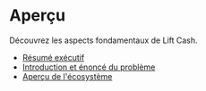 # Aperçu

Découvrez les aspects fondamentaux de Lift Cash.

- [Résumé exécutif](/fr/overview/executive-summary)
- [Introduction et énoncé du problème](/fr/overview/introduction)
- [Aperçu de l'écosystème](/fr/overview/ecosystem)
